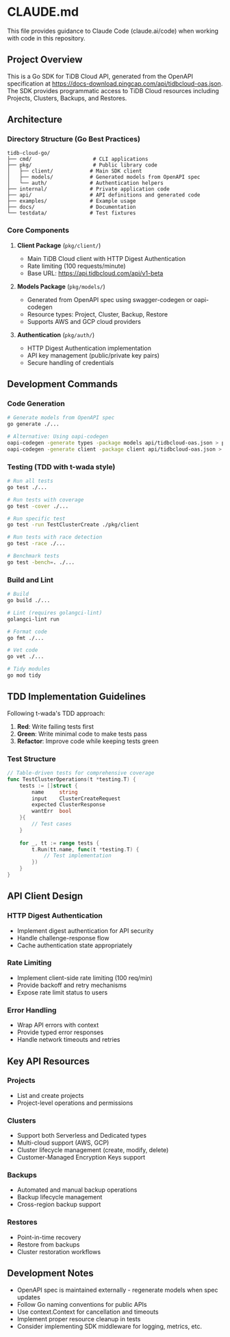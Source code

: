 # CLAUDE.md

This file provides guidance to Claude Code (claude.ai/code) when working with code in this repository.

## Project Overview

This is a Go SDK for TiDB Cloud API, generated from the OpenAPI specification at https://docs-download.pingcap.com/api/tidbcloud-oas.json. The SDK provides programmatic access to TiDB Cloud resources including Projects, Clusters, Backups, and Restores.

## Architecture

### Directory Structure (Go Best Practices)
```
tidb-cloud-go/
├── cmd/                    # CLI applications
├── pkg/                    # Public library code
│   ├── client/            # Main SDK client
│   ├── models/            # Generated models from OpenAPI spec
│   └── auth/              # Authentication helpers
├── internal/              # Private application code
├── api/                   # API definitions and generated code
├── examples/              # Example usage
├── docs/                  # Documentation
└── testdata/              # Test fixtures
```

### Core Components

1. **Client Package** (`pkg/client/`)
   - Main TiDB Cloud client with HTTP Digest Authentication
   - Rate limiting (100 requests/minute)
   - Base URL: https://api.tidbcloud.com/api/v1-beta

2. **Models Package** (`pkg/models/`)
   - Generated from OpenAPI spec using swagger-codegen or oapi-codegen
   - Resource types: Project, Cluster, Backup, Restore
   - Supports AWS and GCP cloud providers

3. **Authentication** (`pkg/auth/`)
   - HTTP Digest Authentication implementation
   - API key management (public/private key pairs)
   - Secure handling of credentials

## Development Commands

### Code Generation
```bash
# Generate models from OpenAPI spec
go generate ./...

# Alternative: Using oapi-codegen
oapi-codegen -generate types -package models api/tidbcloud-oas.json > pkg/models/types.go
oapi-codegen -generate client -package client api/tidbcloud-oas.json > pkg/client/client.go
```

### Testing (TDD with t-wada style)
```bash
# Run all tests
go test ./...

# Run tests with coverage
go test -cover ./...

# Run specific test
go test -run TestClusterCreate ./pkg/client

# Run tests with race detection
go test -race ./...

# Benchmark tests
go test -bench=. ./...
```

### Build and Lint
```bash
# Build
go build ./...

# Lint (requires golangci-lint)
golangci-lint run

# Format code
go fmt ./...

# Vet code
go vet ./...

# Tidy modules
go mod tidy
```

## TDD Implementation Guidelines

Following t-wada's TDD approach:

1. **Red**: Write failing tests first
2. **Green**: Write minimal code to make tests pass  
3. **Refactor**: Improve code while keeping tests green

### Test Structure
```go
// Table-driven tests for comprehensive coverage
func TestClusterOperations(t *testing.T) {
    tests := []struct {
        name     string
        input    ClusterCreateRequest
        expected ClusterResponse
        wantErr  bool
    }{
        // Test cases
    }
    
    for _, tt := range tests {
        t.Run(tt.name, func(t *testing.T) {
            // Test implementation
        })
    }
}
```

## API Client Design

### HTTP Digest Authentication
- Implement digest authentication for API security
- Handle challenge-response flow
- Cache authentication state appropriately

### Rate Limiting
- Implement client-side rate limiting (100 req/min)
- Provide backoff and retry mechanisms
- Expose rate limit status to users

### Error Handling
- Wrap API errors with context
- Provide typed error responses
- Handle network timeouts and retries

## Key API Resources

### Projects
- List and create projects
- Project-level operations and permissions

### Clusters  
- Support both Serverless and Dedicated types
- Multi-cloud support (AWS, GCP)
- Cluster lifecycle management (create, modify, delete)
- Customer-Managed Encryption Keys support

### Backups
- Automated and manual backup operations
- Backup lifecycle management
- Cross-region backup support

### Restores
- Point-in-time recovery
- Restore from backups
- Cluster restoration workflows

## Development Notes

- OpenAPI spec is maintained externally - regenerate models when spec updates
- Follow Go naming conventions for public APIs
- Use context.Context for cancellation and timeouts
- Implement proper resource cleanup in tests
- Consider implementing SDK middleware for logging, metrics, etc.